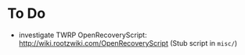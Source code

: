 # To Do

- investigate TWRP OpenRecoveryScript:
  http://wiki.rootzwiki.com/OpenRecoveryScript
  (Stub script in `misc/`)

